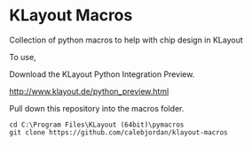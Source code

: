 # KLayout Macros
Collection of python macros to help with chip design in KLayout


To use, 

Download the KLayout Python Integration Preview.

http://www.klayout.de/python_preview.html

Pull down this repository into the macros folder.

```
cd C:\Program Files\KLayout (64bit)\pymacros
git clone https://github.com/calebjordan/klayout-macros
```